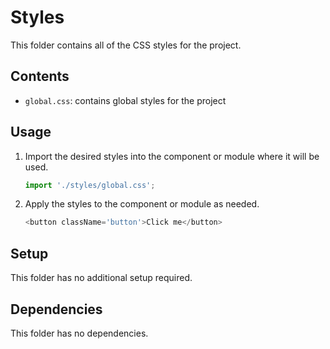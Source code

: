 # Styles

This folder contains all of the CSS styles for the project.

## Contents

- `global.css`: contains global styles for the project

## Usage

1. Import the desired styles into the component or module where it will be used.

   ```javascript
   import './styles/global.css';
   ```

2. Apply the styles to the component or module as needed.
   ```javascript
   <button className='button'>Click me</button>
   ```

## Setup

This folder has no additional setup required.

## Dependencies

This folder has no dependencies.

